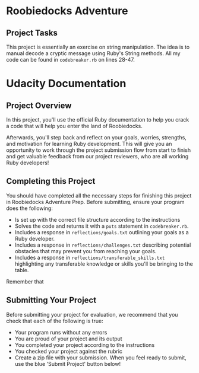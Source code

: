 # Roobiedocks Adventure

## Project Tasks
This project is essentially an exercise on string manipulation. The idea is to manual decode a cryptic message using Ruby's String methods. All my code can be found in `codebreaker.rb` on lines 28-47.

# Udacity Documentation 

## Project Overview

In this project, you'll use the official Ruby documentation to help you crack a code that will help you enter the land of Roobiedocks.

Afterwards, you'll step back and reflect on your goals, worries, strengths, and motivation for learning Ruby development. This will give you an opportunity to work through the project submission flow from start to finish and get valuable feedback from our project reviewers, who are all working Ruby developers!

## Completing this Project

You should have completed all the necessary steps for finishing this project in Roobiedocks Adventure Prep. Before submitting, ensure your program does the following:

* Is set up with the correct file structure according to the instructions
* Solves the code and returns it with a `puts` statement in `codebreaker.rb`.
* Includes a response in `reflections/goals.txt` outlining your goals as a Ruby developer.
* Includes a response in `reflections/challenges.txt` describing potential obstacles that may prevent you from reaching your goals.
* Includes a response in `reflections/transferable_skills.txt` highlighting any transferable knowledge or skills you'll be bringing to the table.

Remember that

## Submitting Your Project

Before submitting your project for evaluation, we recommend that you check that each of the following is true:

* Your program runs without any errors
* You are proud of your project and its output
* You completed your project according to the instructions
* You checked your project against the rubric
* Create a zip file with your submission. When you feel ready to submit, use the blue 'Submit Project' button below!
